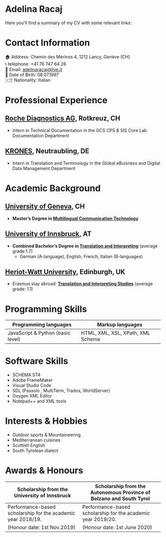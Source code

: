 # Adelina Racaj
Here you'll find a summary of my CV with some relevant links:

# Contact Information
 :house: Address: Chemin des Mérinos 4, 1212 Lancy, Genève (CH)  
 :telephone_receiver: telephone: +41 76 747 64 26  
 :email: Email: adelinaracaj@live.it  
 :date: Date of Birth: 08.07.1997  
 :it: Nationality: Italian  
 
 
# Professional Experience
## [Roche Diagnostics AG](https://www.roche.com/about/business/diagnostics.htm), Rotkreuz, CH
- Intern in Technical Documentation in the GCS CPS & SIS Core Lab Documentation Department

## [KRONES](https://www.krones.com/en/index.php), Neutraubling, DE 
- Intern in Translation and Terminology in the Global eBuisness and Digital Data Management Department

# Academic Background
## [University of Geneva](https://www.unige.ch/), CH 
- **Master’s Degree in [Multilingual Communication Technology](https://www.unige.ch/fti/en/enseignements/ma-tim/)**

## [University of Innsbruck](https://www.uibk.ac.at/), AT 
- **Combined Bachelor’s Degree in [Translation and Interpreting](https://www.uibk.ac.at/studium/angebot/ba-translationswissenschaft/index.html.en)**  (average grade:1.7)
   - German (A-language), English, French, Italian (B-languages)

## [Heriot-Watt University](https://www.hw.ac.uk/), Edinburgh, UK
- Erasmus stay abroad: **[Translation and Interpreting Studies](https://www.hw.ac.uk/uk/study/undergraduate/languages-interpreting-and-translating-french-german.htm)**  (average grade: 1.1)

# Programming Skills
**Programming languages** | **Markup languages**
------------ | -------------
JavaScript & Python (basic level) | HTML, XML, XSL, XPath, XML Schema


# Software Skills
- SCHEMA ST4
- Adobe FrameMaker
- Visual Studio Code
- SDL (Passolo , MultiTerm, Trados, WorldServer) 
- Oxygen XML Editor
- Notepad++ and XML tools

# Interests & Hobbies
- Outdoor sports & Mountaineering
- Mediterranean cuisines
- Scottish English
- South Tyrolean dialect 

# Awards & Honours
**Scholarship from the University of Innsbruck** | **Scholarship from the Autonomous Province of Bolzano and South Tyrol**
------------ | -------------
 Performance-based scholarship for the academic year 2018/19. | Performance-based scholarship for the academic year 2019/20. 
(Honour date: 1st Nov.2019) | (Honour date: 1st June 2020)

























